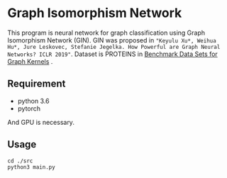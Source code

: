 # Graph Isomorphism Network

This program is neural network for graph classification using
Graph Isomorphism Network (GIN).
GIN was proposed in `"Keyulu Xu*, Weihua Hu*, Jure Leskovec, Stefanie Jegelka. How Powerful are Graph Neural Networks? ICLR 2019"`.
Dataset is PROTEINS in [Benchmark Data Sets for Graph Kernels](http://graphkernels.cs.tu-dortmund.de) .

## Requirement
* python 3.6
* pytorch

And GPU is necessary.

## Usage
```
cd ./src
python3 main.py
```
